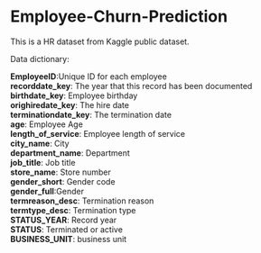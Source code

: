 # Employee-Churn-Prediction

This is a HR dataset from Kaggle public dataset. 

Data dictionary: 

**EmployeeID**:Unique ID for each employee <br>
**recorddate_key**: The year that this record has been documented <br>
**birthdate_key**: Employee birthday <br>
**orighiredate_key**: The hire date <br>
**terminationdate_key**: The termination date <br>
**age**: Employee Age <br>
**length_of_service**: Employee length of service <br>
**city_name**: City <br>
**department_name**: Department <br>
**job_title**: Job title <br>
**store_name**: Store number  <br>
**gender_short**: Gender code <br>
**gender_full**:Gender <br>
**termreason_desc**: Termination reason <br>
**termtype_desc**: Termination type <br>
**STATUS_YEAR**: Record year <br>
**STATUS**: Terminated or active <br>
**BUSINESS_UNIT**: business unit <br>

